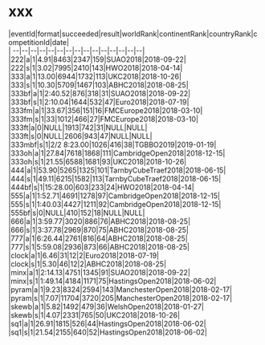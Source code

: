 # xxx


|eventId|format|succeeded|result|worldRank|continentRank|countryRank|competitionId|date|  
|	--|--|--|--|--|--|--|--|--|--|--|--|--|--|--|  
|222|a|1|4.91|8463|2347|159|SUAO2018|2018-09-22|  
|222|s|1|3.02|7995|2410|143|HWO2018|2018-04-14|  
|333|a|1|13.00|6944|1732|113|UKC2018|2018-10-26|  
|333|s|1|10.30|5709|1467|103|ABHC2018|2018-08-25|  
|333bf|a|1|2:40.52|876|318|31|SUAO2018|2018-09-22|  
|333bf|s|1|2:10.04|1644|532|47|Euro2018|2018-07-19|  
|333fm|a|1|33.67|356|151|16|FMCEurope2018|2018-03-10|  
|333fm|s|1|33|1012|466|27|FMCEurope2018|2018-03-10|  
|333ft|a|0|NULL|1913|742|31|NULL|NULL|  
|333ft|s|0|NULL|2606|943|47|NULL|NULL|  
|333mbf|s|1|2/2 8:23.00|1026|416|38|TGBBO2019|2019-01-19|  
|333oh|a|1|27.84|7618|1868|111|CambridgeOpen2018|2018-12-15|  
|333oh|s|1|21.55|6588|1681|93|UKC2018|2018-10-26|  
|444|a|1|53.90|5265|1325|101|TarnbyCubeTraef2018|2018-06-15|  
|444|s|1|49.11|6215|1582|113|TarnbyCubeTraef2018|2018-06-15|  
|444bf|s|1|15:28.00|603|233|24|HWO2018|2018-04-14|  
|555|a|1|1:52.71|4691|1278|97|CambridgeOpen2018|2018-12-15|  
|555|s|1|1:40.03|4427|1211|92|CambridgeOpen2018|2018-12-15|  
|555bf|s|0|NULL|410|152|18|NULL|NULL|  
|666|a|1|3:59.77|3020|886|76|ABHC2018|2018-08-25|  
|666|s|1|3:37.78|2969|870|75|ABHC2018|2018-08-25|  
|777|a|1|6:26.44|2761|816|64|ABHC2018|2018-08-25|  
|777|s|1|5:59.08|2936|873|66|ABHC2018|2018-08-25|  
|clock|a|1|6.46|31|12|2|Euro2018|2018-07-19|  
|clock|s|1|5.30|46|12|2|ABHC2018|2018-08-25|  
|minx|a|1|2:14.13|4751|1345|91|SUAO2018|2018-09-22|  
|minx|s|1|1:49.14|4184|1171|75|HastingsOpen2018|2018-06-02|  
|pyram|a|1|9.23|8324|2594|143|ManchesterOpen2018|2018-02-17|  
|pyram|s|1|7.07|11704|3720|205|ManchesterOpen2018|2018-02-17|  
|skewb|a|1|5.82|1492|479|36|WelshOpen2018|2018-01-27|  
|skewb|s|1|4.07|2331|765|50|UKC2018|2018-10-26|  
|sq1|a|1|26.91|1815|526|44|HastingsOpen2018|2018-06-02|  
|sq1|s|1|21.54|2155|640|52|HastingsOpen2018|2018-06-02|  
